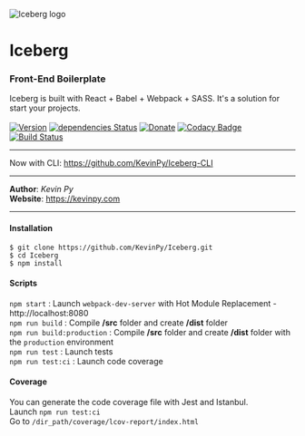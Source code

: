 ![Iceberg logo](https://kevinpy.com/Projects/Iceberg/out/iceberg-logo.png)
# Iceberg
### Front-End Boilerplate
Iceberg is built with React + Babel + Webpack + SASS. It's a solution for start your projects.<br />
<br />
[![Version](https://img.shields.io/github/release/kevinpy/Iceberg.svg)](https://github.com/kevinpy/Iceberg/releases)
[![dependencies Status](https://david-dm.org/kevinpy/iceberg/status.svg)](https://david-dm.org/kevinpy/iceberg)
[![Donate](https://img.shields.io/badge/Donate-PayPal-green.svg)](paypal.me/kevinpy)
[![Codacy Badge](https://api.codacy.com/project/badge/Grade/1447c0dff5fd49fe93e9c2141ded90e1)](https://www.codacy.com/app/pykevin/Iceberg?utm_source=github.com&amp;utm_medium=referral&amp;utm_content=KevinPy/Iceberg&amp;utm_campaign=Badge_Grade)
[![Build Status](https://travis-ci.org/KevinPy/Iceberg.svg?branch=master)](https://travis-ci.org/KevinPy/Iceberg)
***
Now with CLI: https://github.com/KevinPy/Iceberg-CLI
***
**Author**: *Kevin Py*<br />
**Website**: <https://kevinpy.com>
***
#### Installation
```
$ git clone https://github.com/KevinPy/Iceberg.git
$ cd Iceberg
$ npm install
```
#### Scripts
`npm start` : Launch `webpack-dev-server` with Hot Module Replacement - http://localhost:8080<br />
`npm run build` : Compile **/src** folder and create **/dist** folder<br />
`npm run build:production` : Compile **/src** folder and create **/dist** folder with the `production` environment<br />
`npm run test` : Launch tests<br />
`npm run test:ci` : Launch code coverage<br />

#### Coverage
You can generate the code coverage file with Jest and Istanbul.<br />
Launch `npm run test:ci`<br />
Go to `/dir_path/coverage/lcov-report/index.html`